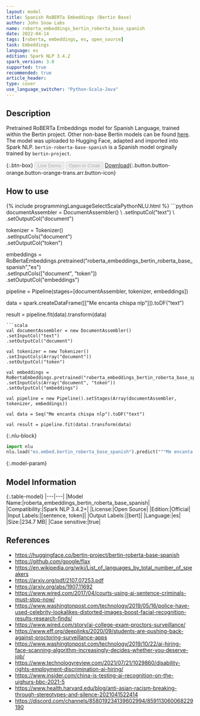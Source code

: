 ```yaml
---
layout: model
title: Spanish RoBERTa Embeddings (Bertin Base)
author: John Snow Labs
name: roberta_embeddings_bertin_roberta_base_spanish
date: 2022-04-14
tags: [roberta, embeddings, es, open_source]
task: Embeddings
language: es
edition: Spark NLP 3.4.2
spark_version: 3.0
supported: true
recommended: true
article_header:
type: cover
use_language_switcher: "Python-Scala-Java"
---
```


## Description

Pretrained RoBERTa Embeddings model for Spanish Language, trained within the Bertin project. Other non-base Bertin models can be found [here](https://nlp.johnsnowlabs.com/models?q=bertin). The model was uploaded to Hugging Face, adapted and imported into Spark NLP. `bertin-roberta-base-spanish` is a Spanish model orginally trained by `bertin-project`.

{:.btn-box}
<button class="button button-orange" disabled>Live Demo</button>
<button class="button button-orange" disabled>Open in Colab</button>
[Download](https://s3.amazonaws.com/auxdata.johnsnowlabs.com/public/models/roberta_embeddings_bertin_roberta_base_spanish_es_3.4.2_3.0_1649945200032.zip){:.button.button-orange.button-orange-trans.arr.button-icon}

## How to use



<div class="tabs-box" markdown="1">
{% include programmingLanguageSelectScalaPythonNLU.html %}
```python
documentAssembler = DocumentAssembler() \
.setInputCol("text") \
.setOutputCol("document")

tokenizer = Tokenizer() \
.setInputCols("document") \
.setOutputCol("token")

embeddings = RoBertaEmbeddings.pretrained("roberta_embeddings_bertin_roberta_base_spanish","es") \
.setInputCols(["document", "token"]) \
.setOutputCol("embeddings")

pipeline = Pipeline(stages=[documentAssembler, tokenizer, embeddings])

data = spark.createDataFrame([["Me encanta chispa nlp"]]).toDF("text")

result = pipeline.fit(data).transform(data)
```
```scala
val documentAssembler = new DocumentAssembler() 
.setInputCol("text") 
.setOutputCol("document")

val tokenizer = new Tokenizer() 
.setInputCols(Array("document"))
.setOutputCol("token")

val embeddings = RoBertaEmbeddings.pretrained("roberta_embeddings_bertin_roberta_base_spanish","es") 
.setInputCols(Array("document", "token")) 
.setOutputCol("embeddings")

val pipeline = new Pipeline().setStages(Array(documentAssembler, tokenizer, embeddings))

val data = Seq("Me encanta chispa nlp").toDF("text")

val result = pipeline.fit(data).transform(data)
```


{:.nlu-block}
```python
import nlu
nlu.load("es.embed.bertin_roberta_base_spanish").predict("""Me encanta chispa nlp""")
```

</div>

{:.model-param}
## Model Information

{:.table-model}
|---|---|
|Model Name:|roberta_embeddings_bertin_roberta_base_spanish|
|Compatibility:|Spark NLP 3.4.2+|
|License:|Open Source|
|Edition:|Official|
|Input Labels:|[sentence, token]|
|Output Labels:|[bert]|
|Language:|es|
|Size:|234.7 MB|
|Case sensitive:|true|

## References

- https://huggingface.co/bertin-project/bertin-roberta-base-spanish
- https://github.com/google/flax
- https://en.wikipedia.org/wiki/List_of_languages_by_total_number_of_speakers
- https://arxiv.org/pdf/2107.07253.pdf
- https://arxiv.org/abs/1907.11692
- https://www.wired.com/2017/04/courts-using-ai-sentence-criminals-must-stop-now/
- https://www.washingtonpost.com/technology/2019/05/16/police-have-used-celebrity-lookalikes-distorted-images-boost-facial-recognition-results-research-finds/
- https://www.wired.com/story/ai-college-exam-proctors-surveillance/
- https://www.eff.org/deeplinks/2020/09/students-are-pushing-back-against-proctoring-surveillance-apps
- https://www.washingtonpost.com/technology/2019/10/22/ai-hiring-face-scanning-algorithm-increasingly-decides-whether-you-deserve-job/
- https://www.technologyreview.com/2021/07/21/1029860/disability-rights-employment-discrimination-ai-hiring/
- https://www.insider.com/china-is-testing-ai-recognition-on-the-uighurs-bbc-2021-5
- https://www.health.harvard.edu/blog/anti-asian-racism-breaking-through-stereotypes-and-silence-2021041522414
- https://discord.com/channels/858019234139602994/859113060068229190
